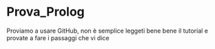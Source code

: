 # Prova_Prolog
Proviamo a usare GitHub, non è semplice leggeti bene bene il tutorial e provate a fare i passaggi che vi dice
